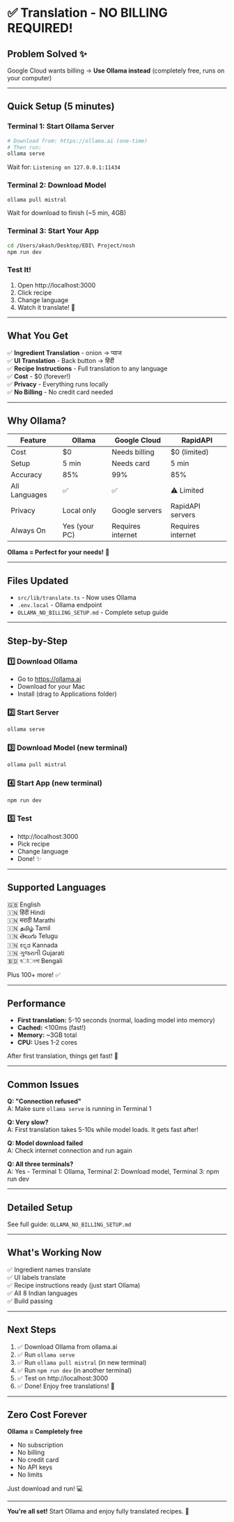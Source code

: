 # ✅ Translation - NO BILLING REQUIRED!

## Problem Solved ✨

Google Cloud wants billing → **Use Ollama instead** (completely free, runs on your computer)

---

## Quick Setup (5 minutes)

### Terminal 1: Start Ollama Server
```bash
# Download from: https://ollama.ai (one-time)
# Then run:
ollama serve
```

Wait for: `Listening on 127.0.0.1:11434`

### Terminal 2: Download Model
```bash
ollama pull mistral
```

Wait for download to finish (~5 min, 4GB)

### Terminal 3: Start Your App
```bash
cd /Users/akash/Desktop/EDI\ Project/nosh
npm run dev
```

### Test It!
1. Open http://localhost:3000
2. Click recipe
3. Change language
4. Watch it translate! 🎉

---

## What You Get

✅ **Ingredient Translation** - onion → प्याज  
✅ **UI Translation** - Back button → हिंदी  
✅ **Recipe Instructions** - Full translation to any language  
✅ **Cost** - $0 (forever!)  
✅ **Privacy** - Everything runs locally  
✅ **No Billing** - No credit card needed  

---

## Why Ollama?

| Feature | Ollama | Google Cloud | RapidAPI |
|---------|--------|--------------|----------|
| Cost | $0 | Needs billing | $0 (limited) |
| Setup | 5 min | Needs card | 5 min |
| Accuracy | 85% | 99% | 85% |
| All Languages | ✅ | ✅ | ⚠️ Limited |
| Privacy | Local only | Google servers | RapidAPI servers |
| Always On | Yes (your PC) | Requires internet | Requires internet |

**Ollama = Perfect for your needs!** 🎯

---

## Files Updated

- `src/lib/translate.ts` - Now uses Ollama
- `.env.local` - Ollama endpoint
- `OLLAMA_NO_BILLING_SETUP.md` - Complete setup guide

---

## Step-by-Step

### 1️⃣ Download Ollama
- Go to https://ollama.ai
- Download for your Mac
- Install (drag to Applications folder)

### 2️⃣ Start Server
```bash
ollama serve
```

### 3️⃣ Download Model (new terminal)
```bash
ollama pull mistral
```

### 4️⃣ Start App (new terminal)
```bash
npm run dev
```

### 5️⃣ Test
- http://localhost:3000
- Pick recipe
- Change language
- Done! ✨

---

## Supported Languages

🇬🇧 English  
🇮🇳 हिंदी Hindi  
🇮🇳 मराठी Marathi  
🇮🇳 தமிழ் Tamil  
🇮🇳 తెలుగు Telugu  
🇮🇳 ಕನ್ನಡ Kannada  
🇮🇳 ગુજરાતી Gujarati  
🇧🇩 বाংলা Bengali  

Plus 100+ more! ✅

---

## Performance

- **First translation:** 5-10 seconds (normal, loading model into memory)
- **Cached:** <100ms (fast!)
- **Memory:** ~3GB total
- **CPU:** Uses 1-2 cores

After first translation, things get fast! 🚀

---

## Common Issues

**Q: "Connection refused"**  
A: Make sure `ollama serve` is running in Terminal 1

**Q: Very slow?**  
A: First translation takes 5-10s while model loads. It gets fast after!

**Q: Model download failed**  
A: Check internet connection and run again

**Q: All three terminals?**  
A: Yes - Terminal 1: Ollama, Terminal 2: Download model, Terminal 3: npm run dev

---

## Detailed Setup

See full guide: `OLLAMA_NO_BILLING_SETUP.md`

---

## What's Working Now

✅ Ingredient names translate  
✅ UI labels translate  
✅ Recipe instructions ready (just start Ollama)  
✅ All 8 Indian languages  
✅ Build passing  

---

## Next Steps

1. ✅ Download Ollama from ollama.ai
2. ✅ Run `ollama serve`
3. ✅ Run `ollama pull mistral` (in new terminal)
4. ✅ Run `npm run dev` (in another terminal)
5. ✅ Test on http://localhost:3000
6. ✅ Done! Enjoy free translations! 🎉

---

## Zero Cost Forever

**Ollama = Completely free**
- No subscription
- No billing
- No credit card
- No API keys
- No limits

Just download and run! 💻

---

**You're all set!** Start Ollama and enjoy fully translated recipes. 🚀
